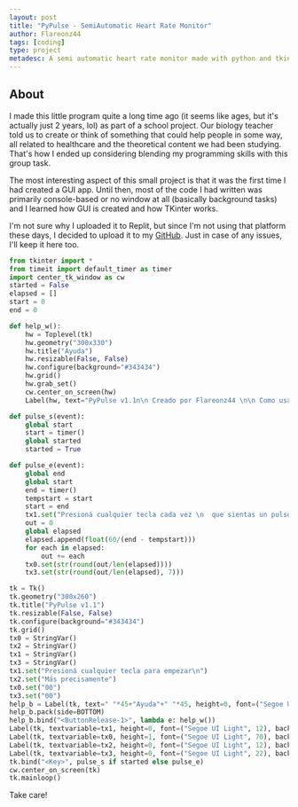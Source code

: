 ```yaml
---
layout: post
title: "PyPulse - SemiAutomatic Heart Rate Monitor"
author: Flareonz44
tags: [coding]
type: project
metadesc: A semi automatic heart rate monitor made with python and tkinter.
---
```


## About

I made this little program quite a long time ago (it seems like ages, but it's actually just 2 years, lol) as part of a school project. Our biology teacher told us to create or think of something that could help people in some way, all related to healthcare and the theoretical content we had been studying. That's how I ended up considering blending my programming skills with this group task.

The most interesting aspect of this small project is that it was the first time I had created a GUI app. Until then, most of the code I had written was primarily console-based or no window at all (basically background tasks) and I learned how GUI is created and how TKinter works.

I'm not sure why I uploaded it to Replit, but since I'm not using that platform these days, I decided to upload it to my [GitHub](https://github.com/Flareonz44/PyPulse). Just in case of any issues, I'll keep it here too.

```python
from tkinter import *
from timeit import default_timer as timer
import center_tk_window as cw
started = False
elapsed = []
start = 0
end = 0

def help_w():
    hw = Toplevel(tk)
    hw.geometry("300x330")
    hw.title("Ayuda")
    hw.resizable(False, False)
    hw.configure(background="#343434")
    hw.grid()
    hw.grab_set()
    cw.center_on_screen(hw)
    Label(hw, text="PyPulse v1.1n\n Creado por Flareonz44 \n\n Como usar\n\nPrimero buscá la Aorta en tu cuello, una\n vez que sientas el pulso, apretá\n cualquier tecla para empezar a medir.\n\n Cada vez que sientas un pulso, \n tenés que apretar cualquier tecla; cuantas \n más veces lo haces, más presiso es el\n resultado, ya que se promedian los datos.\nψ", height=0, font=("Segoe UI Light", 12), background = "#343434", foreground = "#DADADA").pack()

def pulse_s(event):
    global start
    start = timer()
    global started
    started = True

def pulse_e(event):
    global end
    global start
    end = timer()
    tempstart = start
    start = end
    tx1.set("Presioná cualquier tecla cada vez \n  que sientas un pulso")
    out = 0
    global elapsed
    elapsed.append(float(60/(end - tempstart)))
    for each in elapsed:
        out += each
    tx0.set(str(round(out/len(elapsed))))
    tx3.set(str(round(out/len(elapsed), 7)))

tk = Tk()
tk.geometry("300x260")
tk.title("PyPulse v1.1")
tk.resizable(False, False)
tk.configure(background="#343434")
tk.grid()
tx0 = StringVar()
tx2 = StringVar()
tx1 = StringVar()
tx3 = StringVar()
tx1.set("Presioná cualquier tecla para empezar\n")
tx2.set("Más precisamente")
tx0.set("00")
tx3.set("00")
help_b = Label(tk, text=" "*45+"Ayuda"+" "*45, height=0, font=("Segoe UI Light", 8), background = "#3A3A3A", foreground = "#DADADA", cursor="hand2")
help_b.pack(side=BOTTOM)
help_b.bind("<ButtonRelease-1>", lambda e: help_w())
Label(tk, textvariable=tx1, height=0, font=("Segoe UI Light", 12), background = "#343434", foreground = "#DADADA").pack()
Label(tk, textvariable=tx0, height=1, font=("Segoe UI Light", 70), background = "#343434", foreground = "#F84F4F").pack()
Label(tk, textvariable=tx2, height=0, font=("Segoe UI Light", 12), background = "#343434", foreground = "#DADADA").pack()
Label(tk, textvariable=tx3, height=0, font=("Segoe UI Light", 22), background = "#343434", foreground = "#F84F4F").pack()
tk.bind("<Key>", pulse_s if started else pulse_e)
cw.center_on_screen(tk)
tk.mainloop()
```

Take care!